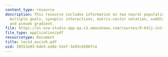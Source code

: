 ```yaml
---
content_type: resource
description: This resource includes information on two neural populations, minimax,
  multiple goals, synaptic interactions, matrix-vector notation, saddle function,
  and pseudo gradient.
file: https://ol-ocw-studio-app-qa.s3.amazonaws.com/courses/9-641j-introduction-to-neural-networks-spring-2005/38553a93bde5edde52ef3a93c6506fc4_lec14_excinh.pdf
file_type: application/pdf
resourcetype: Document
title: lec14_excinh.pdf
uid: 38553a93-bde5-edde-52ef-3a93c6506fc4
---
```

